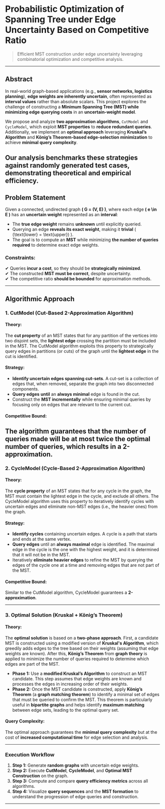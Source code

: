 # Probabilistic Optimization of Spanning Tree under Edge Uncertainty Based on Competitive Ratio

> Efficient MST construction under edge uncertainty leveraging combinatorial optimization and competitive analysis.  

---

## Abstract  

In real-world graph-based applications (e.g., **sensor networks, logistics planning**), **edge weights are inherently uncertain**, often represented as **interval values** rather than absolute scalars. This project explores the challenge of constructing a **Minimum Spanning Tree (MST) while minimizing edge querying costs** in an **uncertain-weight model**.  

We propose and analyze **two approximation algorithms**, `CutModel` and `CycleModel`, which exploit **MST properties** to **reduce redundant queries**. Additionally, we implement an **optimal approach** leveraging **Kruskal’s Algorithm** and **König’s Theorem-based edge-selection minimization** to achieve **minimal query complexity**.  

Our analysis benchmarks these strategies against **randomly generated test cases**, demonstrating **theoretical and empirical efficiency**.  
---

## Problem Statement  

Given a connected, undirected graph **\( G = (V, E) \)**, where each edge **\( e \in E \)** has an **uncertain weight** represented as an **interval**:

- The **true edge weight** remains **unknown** until explicitly queried.  
- Querying an edge **reveals its exact weight**, making it **trivial** \( (\text{lower} = \text{upper}) \).  
- The goal is to compute an **MST** while minimizing **the number of queries required** to determine exact edge weights.  

### Constraints:  
✔ Queries **incur a cost**, so they should be **strategically minimized**.  
✔ The constructed **MST must be correct**, despite uncertainty.  
✔ The competitive ratio **should be bounded** for approximation methods.  

---

## Algorithmic Approach  

### **1. CutModel (Cut-Based 2-Approximation Algorithm)**  

#### Theory:
The **cut property** of an MST states that for any partition of the vertices into two disjoint sets, the **lightest edge** crossing the partition must be included in the MST. The CutModel algorithm exploits this property to strategically query edges in partitions (or cuts) of the graph until the **lightest edge** in the cut is identified.

#### Strategy:
- **Identify uncertain edges spanning cut-sets**. A cut-set is a collection of edges that, when removed, separate the graph into two disconnected components.
- **Query edges** **until** an **always minimal** edge is found in the cut.
- Construct the **MST incrementally** while ensuring minimal queries by focusing only on edges that are relevant to the current cut.
  
#### Competitive Bound:  
The algorithm guarantees that the number of queries made will be at most **twice** the optimal number of queries, which results in a **2-approximation**.
---

### **2. CycleModel (Cycle-Based 2-Approximation Algorithm)**  

#### Theory:
The **cycle property** of an MST states that for any cycle in the graph, the MST must contain the lightest edge in the cycle, and exclude all others. The CycleModel algorithm uses this property to iteratively identify cycles with uncertain edges and eliminate non-MST edges (i.e., the heavier ones) from the graph.

#### Strategy:
- **Identify cycles** containing uncertain edges. A cycle is a path that starts and ends at the same vertex.
- **Query edges** until an **always maximal** edge is identified. The maximal edge in the cycle is the one with the highest weight, and it is determined that it will not be in the MST.
- Iteratively **eliminate heavier edges** to refine the MST by querying the edges of the cycle one at a time and removing edges that are not part of the MST.

#### Competitive Bound:  
Similar to the CutModel algorithm, CycleModel guarantees a **2-approximation**.

---

### **3. Optimal Solution (Kruskal + König’s Theorem)**  

#### Theory:
The **optimal solution** is based on a **two-phase approach**. First, a candidate MST is constructed using a modified version of **Kruskal's Algorithm**, which greedily adds edges to the tree based on their weights (assuming that edge weights are known). After this, **König’s Theorem** from **graph theory** is applied to minimize the number of queries required to determine which edges are part of the MST.

- **Phase 1:** Use a **modified Kruskal’s Algorithm** to construct an MST candidate. This step assumes that edge weights are known and processes the edges in increasing order of their weights.
- **Phase 2:** Once the MST candidate is constructed, apply **König’s Theorem** (a **graph matching theorem**) to identify a minimal set of edges that must be queried to confirm the MST. This theorem is particularly useful in **bipartite graphs** and helps identify **maximum matching** between edge sets, leading to the optimal query set.

#### Query Complexity:
The optimal approach guarantees the **minimal query complexity** but at the cost of **increased computational time** for edge selection and analysis.

---

### **Execution Workflow**  

1. **Step 1:** Generate **random graphs** with uncertain edge weights.  
2. **Step 2:** Execute **CutModel**, **CycleModel**, and **Optimal MST Construction** on the graph.  
3. **Step 3:** Compute and compare **query efficiency metrics** across all algorithms.  
4. **Step 4:** Visualize **query sequences** and the **MST formation** to understand the progression of edge queries and construction.  

---

